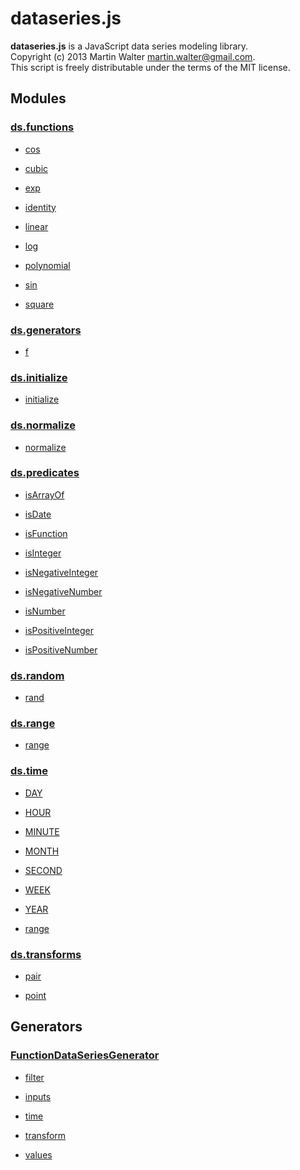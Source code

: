 

# dataseries.js

**dataseries.js** is a JavaScript data series modeling library.<br>
Copyright (c) 2013 Martin Walter <martin.walter@gmail.com>.<br>
This script is freely distributable under the terms of the MIT license.

## Modules

### <a href="ds.functions.html">ds.functions</a>

- <a href="ds.functions.html#cos">cos</a>

- <a href="ds.functions.html#cubic">cubic</a>

- <a href="ds.functions.html#exp">exp</a>

- <a href="ds.functions.html#identity">identity</a>

- <a href="ds.functions.html#linear">linear</a>

- <a href="ds.functions.html#log">log</a>

- <a href="ds.functions.html#polynomial">polynomial</a>

- <a href="ds.functions.html#sin">sin</a>

- <a href="ds.functions.html#square">square</a>

### <a href="ds.generators.html">ds.generators</a>

- <a href="ds.generators.html#f">f</a>

### <a href="ds.initialize.html">ds.initialize</a>

- <a href="ds.initialize.html#initialize">initialize</a>

### <a href="ds.normalize.html">ds.normalize</a>

- <a href="ds.normalize.html#normalize">normalize</a>

### <a href="ds.predicates.html">ds.predicates</a>

- <a href="ds.predicates.html#isArrayOf">isArrayOf</a>

- <a href="ds.predicates.html#isDate">isDate</a>

- <a href="ds.predicates.html#isFunction">isFunction</a>

- <a href="ds.predicates.html#isInteger">isInteger</a>

- <a href="ds.predicates.html#isNegativeInteger">isNegativeInteger</a>

- <a href="ds.predicates.html#isNegativeNumber">isNegativeNumber</a>

- <a href="ds.predicates.html#isNumber">isNumber</a>

- <a href="ds.predicates.html#isPositiveInteger">isPositiveInteger</a>

- <a href="ds.predicates.html#isPositiveNumber">isPositiveNumber</a>

### <a href="ds.random.html">ds.random</a>

- <a href="ds.random.html#rand">rand</a>

### <a href="ds.range.html">ds.range</a>

- <a href="ds.range.html#range">range</a>

### <a href="ds.time.html">ds.time</a>

- <a href="ds.time.html#DAY">DAY</a>

- <a href="ds.time.html#HOUR">HOUR</a>

- <a href="ds.time.html#MINUTE">MINUTE</a>

- <a href="ds.time.html#MONTH">MONTH</a>

- <a href="ds.time.html#SECOND">SECOND</a>

- <a href="ds.time.html#WEEK">WEEK</a>

- <a href="ds.time.html#YEAR">YEAR</a>

- <a href="ds.time.html#range">range</a>

### <a href="ds.transforms.html">ds.transforms</a>

- <a href="ds.transforms.html#pair">pair</a>

- <a href="ds.transforms.html#point">point</a>

## Generators

### <a href="FunctionDataSeriesGenerator.html">FunctionDataSeriesGenerator</a>

- <a href="FunctionDataSeriesGenerator.html#filter">filter</a>

- <a href="FunctionDataSeriesGenerator.html#inputs">inputs</a>

- <a href="FunctionDataSeriesGenerator.html#time">time</a>

- <a href="FunctionDataSeriesGenerator.html#transform">transform</a>

- <a href="FunctionDataSeriesGenerator.html#values">values</a>

